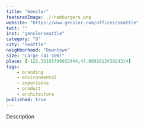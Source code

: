```yaml
---
title: "Gensler"
featuredImage: ./-hamburgers.png
website: "https://www.gensler.com/offices/seattle"
twit: ""
inst: "genslerseattle"
category: "G"
city: "Seattle"
neighborhood: "Downtown"
size: "Large (41-100)"
place: [-122.33193700032444,47.609261243024314]
tags:
    - branding
    - environmental
    - experience
    - product
    - architecture
published: true
---
```


Description
